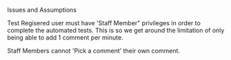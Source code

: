 Issues and Assumptions

Test Regisered user must have 'Staff Member" privileges in order to complete the automated tests. This is so we get around the limitation of only being able to add 1 comment per minute.

Staff Members cannot 'Pick a comment' their own comment.